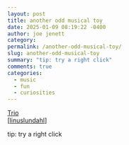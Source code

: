 ```yaml
---
layout: post
title: another odd musical toy
date: 2025-01-09 08:19:22 -0400
author: joe jenett
category: 
permalink: /another-odd-musical-toy/
slug: another-odd-musical-toy
summary: "tip: try a right click"
comments: true
categories:
  - music
  - fun
  - curiosities
---
```

<a title="Trio" href="https://pbat.ch/recurse/demos/trio/">Trio</a><br>[<a title="source" href="https://pinboard.in/u:linuslundahl">linuslundahl</a>]

tip: try a right click

<a style="display:none;" href="https://brid.gy/publish/mastodon"><small>(cross-posted to mastodon)</small></a>